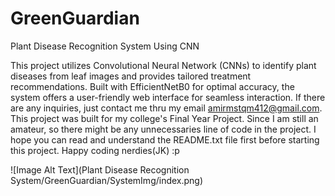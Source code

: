 # GreenGuardian
Plant Disease Recognition System Using CNN

This project utilizes Convolutional Neural Network (CNNs) to identify plant diseases from leaf images and provides tailored treatment recommendations. Built with EfficientNetB0 for optimal accuracy, the system offers a user-friendly web interface for seamless interaction. If there are any inquiries, just contact me thru my email amirmstqm412@gmail.com. This project was built for my college's Final Year Project. Since I am still an amateur, so there might be any unnecessaries line of code in the project. I hope you can read and understand the README.txt file first before starting this project. Happy coding nerdies(JK) :p

![Image Alt Text](Plant Disease Recognition System/GreenGuardian/SystemImg/index.png)





    
